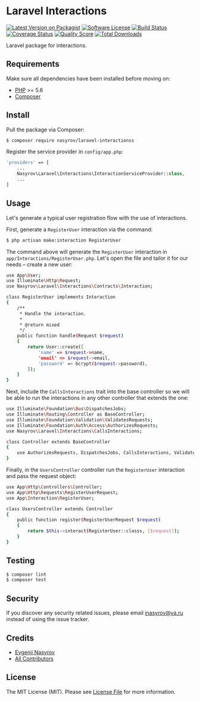 # Laravel Interactions

[![Latest Version on Packagist][ico-version]][link-packagist]
[![Software License][ico-license]](LICENSE.md)
[![Build Status][ico-travis]][link-travis]
[![Coverage Status][ico-scrutinizer]][link-scrutinizer]
[![Quality Score][ico-code-quality]][link-code-quality]
[![Total Downloads][ico-downloads]][link-downloads]

Laravel package for interactions.

## Requirements

Make sure all dependencies have been installed before moving on:

* [PHP](http://php.net/manual/en/install.php) >= 5.6
* [Composer](https://getcomposer.org/download/)

## Install

Pull the package via Composer:

``` bash
$ composer require nasyrov/laravel-interactionss
```

Register the service provider in `config/app.php`:

``` php
'providers' => [
    ...
    Nasyrov\Laravel\Interactions\InteractionServiceProvider::class,
    ...
]
```

## Usage

Let's generate a typical user registration flow with the use of interactions.

First, generate a `RegisterUser` interaction via the command:

``` bash
$ php artisan make:interaction RegisterUser
```

The command above will generate the `RegisterUser` interaction in `app/Interactions/RegisterUser.php`.
Let's open the file and tailor it for our needs – create a new user:

``` bash
use App\User;
use Illuminate\Http\Request;
use Nasyrov\Laravel\Interactions\Contracts\Interaction;

class RegisterUser implements Interaction
{
    /**
     * Handle the interaction.
     *
     * @return mixed
     */
    public function handle(Request $request)
    {
        return User::create([
            'name' => $request->name,
            'email' => $request->email,
            'password' => bcrypt($request->password),
        ]);
    }
}
```

Next, include the `CallsInteractions` trait into the base controller so we will be able to run the interactions in any other controller that extends the one:

``` bash
use Illuminate\Foundation\Bus\DispatchesJobs;
use Illuminate\Routing\Controller as BaseController;
use Illuminate\Foundation\Validation\ValidatesRequests;
use Illuminate\Foundation\Auth\Access\AuthorizesRequests;
use Nasyrov\Laravel\Interactions\CallsInteractions;

class Controller extends BaseController
{
    use AuthorizesRequests, DispatchesJobs, CallsInteractions, ValidatesRequests;
}
```

Finally, in the `UsersController` controller run the `RegisterUser` interaction and pass the request object:

``` bash
use App\Http\Controllers\Controller;
use App\Http\Requests\RegisterUserRequest;
use App\Interaction\RegisterUser;

class UsersController extends Controller
{
    public function register(RegisterUserRequest $request)
    {
        return $this->interact(RegisterUser::classs, [$request]);
    }
}
```

## Testing

``` bash
$ composer lint
$ composer test
```

## Security

If you discover any security related issues, please email inasyrov@ya.ru instead of using the issue tracker.

## Credits

- [Evgenii Nasyrov][link-author]
- [All Contributors][link-contributors]

## License

The MIT License (MIT). Please see [License File](LICENSE.md) for more information.

[ico-version]: https://img.shields.io/packagist/v/nasyrov/laravel-interactions.svg?style=flat-square
[ico-license]: https://img.shields.io/badge/license-MIT-brightgreen.svg?style=flat-square
[ico-travis]: https://img.shields.io/travis/nasyrov/laravel-interactions/master.svg?style=flat-square
[ico-scrutinizer]: https://img.shields.io/scrutinizer/coverage/g/nasyrov/laravel-interactions.svg?style=flat-square
[ico-code-quality]: https://img.shields.io/scrutinizer/g/nasyrov/laravel-interactions.svg?style=flat-square
[ico-downloads]: https://img.shields.io/packagist/dt/nasyrov/laravel-interactions.svg?style=flat-square

[link-packagist]: https://packagist.org/packages/nasyrov/laravel-interactions
[link-travis]: https://travis-ci.org/nasyrov/laravel-interactions
[link-scrutinizer]: https://scrutinizer-ci.com/g/nasyrov/laravel-interactions/code-structure
[link-code-quality]: https://scrutinizer-ci.com/g/nasyrov/laravel-interactions
[link-downloads]: https://packagist.org/packages/nasyrov/laravel-interactions
[link-author]: https://github.com/nasyrov
[link-contributors]: ../../contributors
